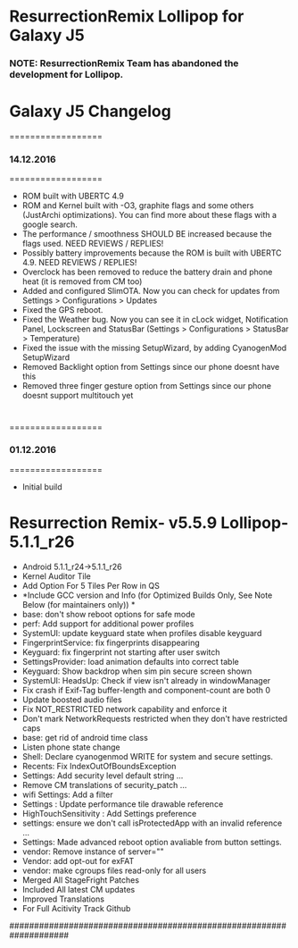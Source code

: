 # ResurrectionRemix Lollipop for Galaxy J5


### NOTE: ResurrectionRemix Team has abandoned the development for Lollipop.

#

# Galaxy J5 Changelog


==================
###  14.12.2016
==================

- ROM built with UBERTC 4.9
- ROM and Kernel built with -O3, graphite flags and some others (JustArchi optimizations). You can find more about these flags with a google search.
- The performance / smoothness SHOULD BE increased because the flags used. NEED REVIEWS / REPLIES!
- Possibly battery improvements because the ROM is built with UBERTC 4.9. NEED REVIEWS / REPLIES!
- Overclock has been removed to reduce the battery drain and phone heat (it is removed from CM too)
- Added and configured SlimOTA. Now you can check for updates from Settings > Configurations > Updates
- Fixed the GPS reboot.
- Fixed the Weather bug. Now you can see it in cLock widget, Notification Panel, Lockscreen and StatusBar (Settings > Configurations > StatusBar > Temperature)
- Fixed the issue with the missing SetupWizard, by adding CyanogenMod SetupWizard
- Removed Backlight option from Settings since our phone doesnt have this
- Removed three finger gesture option from Settings since our phone doesnt support multitouch yet

#

==================
###  01.12.2016
==================

- Initial build


#
#
#

 
 
# Resurrection Remix- v5.5.9  Lollipop-5.1.1_r26

- Android 5.1.1_r24->5.1.1_r26
- Kernel Auditor Tile
- Add Option For 5 Tiles Per Row in QS
- *Include GCC version and Info (for Optimized Builds Only, See Note Below (for maintainers only)) *
- base: don't show reboot options for safe mode 
- perf: Add support for additional power profiles 
- SystemUI: update keyguard state when profiles disable keyguard 
- FingerprintService: fix fingerprints disappearing 
- Keyguard: fix fingerprint not starting after user switch 
- SettingsProvider: load animation defaults into correct table 
- Keyguard: Show backdrop when sim pin secure screen shown
- SystemUI: HeadsUp: Check if view isn't already in windowManager
- Fix crash if Exif-Tag buffer-length and component-count are both 0 
- Update boosted audio files
- Fix NOT_RESTRICTED network capability and enforce it
- Don't mark NetworkRequests restricted when they don't have restricted caps
- base: get rid of android time class
- Listen phone state change 
- Shell: Declare cyanogenmod WRITE for system and secure settings.
- Recents: Fix IndexOutOfBoundsException
- Settings: Add security level default string …
- Remove CM translations of security_patch …
- wifi Settings: Add a filter 
- Settings : Update performance tile drawable reference
- HighTouchSensitivity : Add Settings preference 
- settings: ensure we don't call isProtectedApp with an invalid reference … 
- Settings: Made advanced reboot option avaliable from button settings. 
- vendor: Remove instance of server="" 
- Vendor: add opt-out for exFAT
- vendor: make cgroups files read-only for all users
- Merged All StageFright Patches
- Included All latest CM updates
- Improved Translations
- For Full Acitivity Track Github


####################################################################
